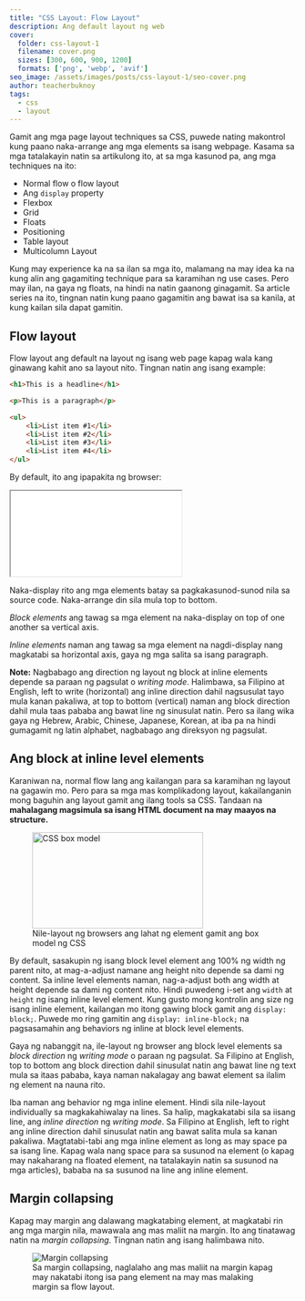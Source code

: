 ```yaml
---
title: "CSS Layout: Flow Layout"
description: Ang default layout ng web
cover:
  folder: css-layout-1
  filename: cover.png
  sizes: [300, 600, 900, 1200]
  formats: ['png', 'webp', 'avif']
seo_image: /assets/images/posts/css-layout-1/seo-cover.png
author: teacherbuknoy
tags:
  - css
  - layout
---
```


Gamit ang mga page layout techniques sa CSS, puwede nating makontrol kung paano naka-arrange ang mga elements sa isang webpage. Kasama sa mga tatalakayin natin sa artikulong ito, at sa mga kasunod pa, ang mga techniques na ito:

- Normal flow o flow layout
- Ang `display` property
- Flexbox
- Grid
- Floats
- Positioning
- Table layout
- Multicolumn Layout

Kung may experience ka na sa ilan sa mga ito, malamang na may idea ka na kung alin ang gagamiting technique para sa karamihan ng use cases. Pero may ilan, na gaya ng floats, na hindi na natin gaanong ginagamit. Sa article series na ito, tingnan natin kung paano gagamitin ang bawat isa sa kanila, at kung kailan sila dapat gamitin.

## Flow layout

Flow layout ang default na layout ng isang web page kapag wala kang ginawang kahit ano sa layout nito. Tingnan natin ang isang example:

```html
<h1>This is a headline</h1>

<p>This is a paragraph</p>

<ul>
    <li>List item #1</li>
    <li>List item #2</li>
    <li>List item #3</li>
    <li>List item #4</li>
</ul>
```

By default, ito ang ipapakita ng browser:

<iframe class="code-result" src="/assets/images/posts/css-layout-1/iframes/normal-flow.html"></iframe>

Naka-display rito ang mga elements batay sa pagkakasunod-sunod nila sa source code. Naka-arrange din sila mula top to bottom.

<dfn>Block elements</dfn> ang tawag sa mga element na naka-display on top of one another sa vertical axis.

<dfn>Inline elements</dfn> naman ang tawag sa mga element na nagdi-display nang magkatabi sa horizontal axis, gaya ng mga salita sa isang paragraph.

<aside class="note note--info"><strong>Note:</strong> Nagbabago ang direction ng layout ng block at inline elements depende sa paraan ng pagsulat o <i>writing mode</i>. Halimbawa, sa Filipino at English, left to write (horizontal) ang inline direction dahil nagsusulat tayo mula kanan pakaliwa, at top to bottom (vertical) naman ang block direction dahil mula taas pababa ang bawat line ng sinusulat natin. Pero sa ilang wika gaya ng Hebrew, Arabic, Chinese, Japanese, Korean, at iba pa na hindi gumagamit ng latin alphabet, nagbabago ang direksyon ng pagsulat.</aside>

## Ang block at inline level elements

Karaniwan na, normal flow lang ang kailangan para sa karamihan ng layout na gagawin mo. Pero para sa mga mas komplikadong layout, kakailanganin mong baguhin ang layout gamit ang ilang tools sa CSS. Tandaan na <strong>mahalagang magsimula sa isang HTML document na may maayos na structure.</strong>

<figure>
    <img 
        src="/assets/images/posts/css-layout-1/box-model_4x_qvohis_c_scale,w_1200.png"
        srcset="/assets/images/posts/css-layout-1/box-model_4x_qvohis_c_scale,w_300.png 300w,
                /assets/images/posts/css-layout-1/box-model_4x_qvohis_c_scale,w_1200.png 1200w"
        sizes="(max-width: 1200px) 100vw, 1200px" 
        width="300"
        height="169"
        alt="CSS box model">
    <figcaption>Nile-layout ng browsers ang lahat ng element gamit ang box model ng CSS</figcaption>
</figure>

By default, sasakupin ng isang block level element ang 100% ng width ng parent nito, at mag-a-adjust namane ang height nito depende sa dami ng content. Sa inline level elements naman, nag-a-adjust both ang width at height depende sa dami ng content nito. Hindi puwedeng i-set ang `width` at `height` ng isang inline level element. Kung gusto mong kontrolin ang size ng isang inline element, kailangan mo itong gawing block gamit ang `display: block;`. Puwede mo ring gamitin ang `display: inline-block;` na pagsasamahin ang behaviors ng inline at block level elements.

Gaya ng nabanggit na, ile-layout ng browser ang block level elements sa <i>block direction</i> ng <i>writing mode</i> o paraan ng pagsulat. Sa Filipino at English, top to bottom ang block direction dahil sinusulat natin ang bawat line ng text mula sa itaas pababa, kaya naman nakalagay ang bawat element sa ilalim ng element na nauna rito.

Iba naman ang behavior ng mga inline element. Hindi sila nile-layout individually sa magkakahiwalay na lines. Sa halip, magkakatabi sila sa iisang line, ang <i>inline direction</i> ng <i>writing mode</i>. Sa Filipino at English, left to right ang inline direction dahil sinusulat natin ang bawat salita mula sa kanan pakaliwa. Magtatabi-tabi ang mga inline element as long as may space pa sa isang line. Kapag wala nang space para sa susunod na element (o kapag may nakaharang na floated element, na tatalakayin natin sa susunod na mga articles), bababa na sa susunod na line ang inline element.

## Margin collapsing

Kapag may margin ang dalawang magkatabing element, at magkatabi rin ang mga margin nila, mawawala ang mas maliit na margin. Ito ang tinatawag natin na <dfn>margin collapsing</dfn>. Tingnan natin ang isang halimbawa nito.

<figure>
<img
    sizes="(max-width: 1920px) 100vw, 1920px"
    srcset="/assets/images/posts/css-layout-1/margin-collapsing_rqzkya_c_scale,w_500.png 500w,
            /assets/images/posts/css-layout-1/margin-collapsing_rqzkya_c_scale,w_1920.png 1920w"
    src="/assets/images/posts/css-layout-1/margin-collapsing_rqzkya_c_scale,w_1920.png"
    alt="Margin collapsing">
    <figcaption>Sa margin collapsing, naglalaho ang mas maliit na margin kapag may nakatabi itong isa pang element na may mas malaking margin sa flow layout.</figcaption>
</figure>